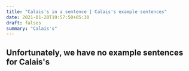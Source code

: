 ```yaml
---
title: "Calais's in a sentence | Calais's example sentences"
date: 2021-01-20T19:57:50+05:30
draft: falses
summary: "Calais's"
---
```

## Unfortunately, we have no example sentences for Calais's                 

